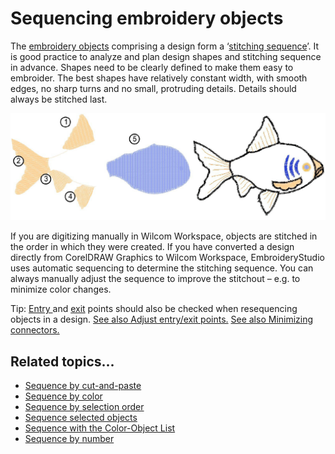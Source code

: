 # Sequencing embroidery objects

The [embroidery objects](../../glossary/glossary) comprising a design form a ‘[stitching sequence](../../glossary/glossary)’. It is good practice to analyze and plan design shapes and stitching sequence in advance. Shapes need to be clearly defined to make them easy to embroider. The best shapes have relatively constant width, with smooth edges, no sharp turns and no small, protruding details. Details should always be stitched last.

![combine00045.png](assets/combine00045.png)

If you are digitizing manually in Wilcom Workspace, objects are stitched in the order in which they were created. If you have converted a design directly from CorelDRAW Graphics to Wilcom Workspace, EmbroideryStudio uses automatic sequencing to determine the stitching sequence. You can always manually adjust the sequence to improve the stitchout – e.g. to minimize color changes.

Tip: [Entry ](../../glossary/glossary)and [exit](../../glossary/glossary) points should also be checked when resequencing objects in a design. [See also Adjust entry/exit points.](../../Quality/connectors/Adjust_entry_exit_points) [See also Minimizing connectors.](../../Quality/connectors/Minimizing_connectors)

## Related topics...

- [Sequence by cut-and-paste](Sequence_by_cut-and-paste)
- [Sequence by color](Sequence_by_color)
- [Sequence by selection order](Sequence_by_selection_order)
- [Sequence selected objects](Sequence_selected_objects)
- [Sequence with the Color-Object List](Sequence_with_the_Color-Object_List)
- [Sequence by number](Sequence_by_number)

